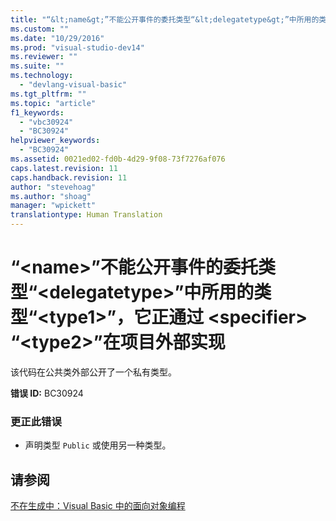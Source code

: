 ```yaml
---
title: "“&lt;name&gt;”不能公开事件的委托类型“&lt;delegatetype&gt;”中所用的类型“&lt;type1&gt;”，它正通过 &lt;specifier&gt; “&lt;type2&gt;”在项目外部实现 | Microsoft Docs"
ms.custom: ""
ms.date: "10/29/2016"
ms.prod: "visual-studio-dev14"
ms.reviewer: ""
ms.suite: ""
ms.technology: 
  - "devlang-visual-basic"
ms.tgt_pltfrm: ""
ms.topic: "article"
f1_keywords: 
  - "vbc30924"
  - "BC30924"
helpviewer_keywords: 
  - "BC30924"
ms.assetid: 0021ed02-fd0b-4d29-9f08-73f7276af076
caps.latest.revision: 11
caps.handback.revision: 11
author: "stevehoag"
ms.author: "shoag"
manager: "wpickett"
translationtype: Human Translation
---
```

# “&lt;name&gt;”不能公开事件的委托类型“&lt;delegatetype&gt;”中所用的类型“&lt;type1&gt;”，它正通过 &lt;specifier&gt; “&lt;type2&gt;”在项目外部实现
该代码在公共类外部公开了一个私有类型。  
  
 **错误 ID:** BC30924  
  
### 更正此错误  
  
-   声明类型 `Public` 或使用另一种类型。  
  
## 请参阅  
 [不在生成中：Visual Basic 中的面向对象编程](http://msdn.microsoft.com/zh-cn/691365cf-9547-4a8f-aaca-36aaf1e8911a)